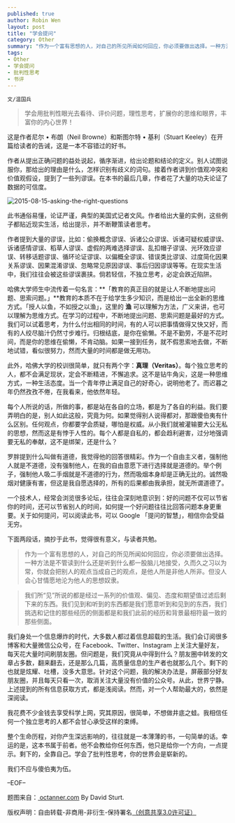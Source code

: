 ```yaml
---
published: true
author: Robin Wen
layout: post
title: "学会提问"
category: Other
summary: "作为一个富有思想的人，对自己的所见所闻如何回应，你必须要做出选择。一种方法是不管读到什么还是听到什么都一股脑儿地接受，久而久之习以为常，你就会把别人的观点当成自己的观点，是他人所是非他人所非。但没人会心甘情愿地沦为他人的思想奴隶。整个生命历程，对你产生深远影响的，往往就是一本薄薄的书，一句简单的话。幸运的是，这本书属于前者。他不会教给你任何东西，他只是给你一个方向，一点提示。剩下的，全靠自己。学会了批判性思考，你的世界会是崭新的。"
tags: 
- Other
- 学会提问
- 批判性思考
- 书评
---
```


`文/温国兵`

> 学会用批判性眼光去看待、评价问题，理性思考，扩展你的思维和眼界，丰富你的内心世界！

这是作者尼尔 • 布朗（Neil Browne）和斯图尔特 • 基利（Stuart Keeley）在开篇给读者的告诫，这是一本不容错过的好书。

作者从提出正确问题的益处说起，循序渐进，给出论题和结论的定义。别人试图说服你，那给出的理由是什么，怎样识别有歧义的词句。接着作者讲到价值观冲突和价值观假设，提到了一些列谬误。在本书的最后几章，作者花了大量的功夫论证了数据的可信度。

![2015-08-15-asking-the-right-questions](http://i.imgur.com/qLzwoef.jpg)

此书通俗易懂，论证严谨，典型的美国式记者文风。作者给出大量的实例，这些例子都贴近现实生活，给出提示，并不断鞭策读者思考。

作者提到大量的谬误，比如：偷换概念谬误、诉诸公众谬误、诉诸可疑权威谬误、诉诸感情谬误、稻草人谬误、虚假的两难选择谬误、乱扣帽子谬误、光环效应谬误、转移话题谬误、循环论证谬误、以偏概全谬误、错误类比谬误、过度简化因果关系谬误、因果混淆谬误、忽略常见原因谬误、事后归因谬误等等。在现实生活中，我们往往会被这些谬误裹挟。倘若轻信，不独立思考，必定会跌近陷阱。

哈佛大学师生中流传着一句名言：**「教育的真正目的就是让人不断地提出问题、思索问题。」**教育的本质不在于给学生多少知识，而是给出一出全新的思维方式。「授人以鱼，不如授之以渔」，这里的 **渔** 可以理解为方法，广义来讲，也可以理解为思维方式。在学习的过程中，不断地提出问题、思索问题是最好的方式。我们可以试着思考，为什么付出相同的时间，有的人可以把事情做得又快又好，而有的人绞尽脑汁仍然寸步难行。归根结底，是你在偷懒。不是不勤劳，不是不花时间，而是你的思维在偷懒，不肯动脑。如果一接到任务，就不假思索地去做，不断地试错，看似很努力，然而大量的时间都是做无用功。

此外，哈佛大学的校训很简单，就只有两个字：**真理（Veritas）**。每个独立思考的人，都不会满足现状，定会不断精进，不懈追求。这不是钻牛角尖，这是一种思维方式，一种生活态度。当一个青年停止满足自己的好奇心，说明他老了。而迟暮之年仍然孜孜不倦，在我看来，他依然年轻。

每个人所说的话，所做的事，都是站在各自的立场，都是为了各自的利益。我们要弄明白的是，别人如此这般，究竟为何。如果觉得别人说得都对，那跟傻伯夷有什么区别。任何观点，你都要学会质疑，哪怕是权威。从小我们就被灌输要大公无私的思想，然而这是有悖于人性的。每个人都是自私的，都会趋利避害，过分地强调要无私的奉献，这不是绑架，还是什么？

罗胖提到什么叫做有道德，我觉得他的回答很精彩。作为一个自由主义者，强制他人就是不道德，没有强制他人，在我的自由意愿下进行选择就是道德的。举个例子，强制他人吸二手烟就是不道德的行为，然而吸烟本身却是正确无比的。诚然吸烟对健康有害，但这是我自愿选择的，所有的后果都由我承担，就无所谓道德了。

一个技术人，经常会浏览很多论坛，往往会深刻地意识到：好的问题不仅可以节省你的时间，还可以节省别人的时间，如何提一个好问题往往比回答问题本身更重要。关于如何提问，可以阅读此书，可以 Google 「提问的智慧」，相信你会受益无穷。

下面两段话，摘抄于此书，觉得很有意义，与读者共勉。

> 作为一个富有思想的人，对自己的所见所闻如何回应，你必须要做出选择。一种方法是不管读到什么还是听到什么都一股脑儿地接受，久而久之习以为常，你就会把别人的观点当成自己的观点，是他人所是非他人所非。但没人会心甘情愿地沦为他人的思想奴隶。

> 我们所“见”所说的都是经过一系列的价值观、偏见、态度和期望值过滤后剩下来的东西。我们见到和听到的东西都是我们愿意听到和见到的东西，我们挑选和记住的那些经历的侧面都是和我们此前的经历和背景最相符最一致的那些侧面。

我们身处一个信息爆炸的时代，大多数人都过着信息超载的生活。我们会订阅很多博客和大量微信公众号，在 Facebook、Twitter、Instagram 上关注大量好友，每天花大量时间刷朋友圈。但问题是，我们究竟从中得到什么？朋友圈中转发的文章占多数，翻来翻去，还是那么几篇，高质量信息的生产者也就那么几个。剩下的也就是炫耀、吐槽，没多大意思。针对这个问题，我的解决办法是，屏蔽部分好友朋友圈，并且每天只看一次，取消关注大量没有价值的公众号。从此，世界宁静。上述提到的所有信息获取方式，都是浅阅读。然而，对一个人帮助最大的，依然是深阅读。

我花费不少金钱去享受科学上网，究其原因，很简单，不想做井底之蛙。我相信任何一个独立思考的人都不会甘心承受这样的束缚。

整个生命历程，对你产生深远影响的，往往就是一本薄薄的书，一句简单的话。幸运的是，这本书属于前者。他不会教给你任何东西，他只是给你一个方向，一点提示。剩下的，全靠自己。学会了批判性思考，你的世界会是崭新的。

我们不应与傻伯夷为伍。

–EOF–

题图来自：<a href="http://blog.octanner.com/great-work-2/are-you-asking-the-right-question" target="_blank"> octanner.com</a> By David Sturt.

版权声明：自由转载-非商用-非衍生-保持署名<a href="http://creativecommons.org/licenses/by-nc-nd/3.0/deed.zh" target="_blank">（创意共享3.0许可证）</a>